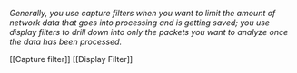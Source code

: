 *Generally, you use capture filters when you want to limit the amount of network data that goes into processing and is getting saved; you use display filters to drill down into only the packets you want to analyze once the data has been processed.*

[[Capture filter]]
[[Display Filter]]


